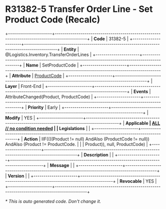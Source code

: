 ﻿---
erp.type: front-end-business-rule
erp.entity: Logistics.Inventory.TransferOrderLines
---

# R31382-5 Transfer Order Line - Set Product Code (Recalc)
+----------------------+----------------------------------------------------------------------------------------------+
| **Code**             | 31382-5                                                                                      |
+----------------------+----------------------------------------------------------------------------------------------+
| **Entity**           | @Logistics.Inventory.TransferOrderLines                                                      |
+----------------------+----------------------------------------------------------------------------------------------+
| **Name**             | SetProductCode                                                                               |
+----------------------+----------------------------------------------------------------------------------------------+
| **Attribute**        | [ProductCode](../entities/Logistics.Inventory.TransferOrderLines.md#productcode)             |
+----------------------+----------------------------------------------------------------------------------------------+
| **Layer**            | Front-End                                                                                    |
+----------------------+----------------------------------------------------------------------------------------------+
| **Events**           | AttributeChanged(Product, ProductCode)                                                       |
+----------------------+----------------------------------------------------------------------------------------------+
| **Priority**         | Early                                                                                        |
+----------------------+----------------------------------------------------------------------------------------------+
| **Modify**           | YES                                                                                          |
+----------------------+----------------------------------------------------------------------------------------------+
| **Applicable         | [ALL // no condition needed](xref:applicable-legislations)                                   |
| Legislations**       |                                                                                              |
+----------------------+----------------------------------------------------------------------------------------------+
| **Action**           | IIF((((Product != null) AndAlso (ProductCode != null)) AndAlso (Product != ProductCode.      |
|                      | Product)), null, ProductCode)                                                                |
+----------------------+----------------------------------------------------------------------------------------------+
| **Description**      |                                                                                              |
+----------------------+----------------------------------------------------------------------------------------------+
| **Message**          |                                                                                              |
+----------------------+----------------------------------------------------------------------------------------------+
| **Version**          |                                                                                              |
+----------------------+----------------------------------------------------------------------------------------------+
| **Revocable**        | YES                                                                                          |
+----------------------+----------------------------------------------------------------------------------------------+

*\* This is auto generated code. Don't change it.*

